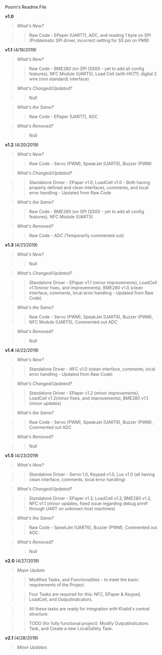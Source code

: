 Poorn's Readme File

**********v1.0**********

>*What's New?*

>>Raw Code - EPaper (UART7), ADC, and reading 1 byte on SPI (Problematic SPI driver, incorrect setting for SS pin on PM6)


**********v1.1********** (4/18/2019)

>*What's New?*

>>Raw Code - BME280 (on SPI (SSI0) - yet to add all config features), NFC Module (UART5), Load Cell (with HX711, digital 2 wire (non standard) interface)


>*What's Changed/Updated?*

>>Null


>*What's the Same?*

>>Raw Code - EPaper (UART7), ADC


>*What's Removed?*

>>Null


**********v1.2********** (4/20/2019)

>*What's New?*

>>Raw Code - Servo (PWM), SpeakJet (UART6), Buzzer (PWM)


>*What's Changed/Updated?*

>>Standalone Driver - EPaper v1.0, LoadCell v1.0 - Both having properly defined and clean interfaces, comments, and local error handling - Updated from Raw Code


>*What's the Same?*

>>Raw Code - BME280 (on SPI (SSI0) - yet to add all config features), NFC Module (UART5)


>*What's Removed?*

>>Raw Code - ADC (Temporarily commented out)


**********v1.3********** (4/21/2019)

>*What's New?*

>>Null


>*What's Changed/Updated?*

>>Standalone Driver - EPaper v1.1 (minor improvements), LoadCell v1.1(minor fixes, and improvements), BME280 v1.0 (clean interface, comments, local error handling - Updated from Raw Code)


>*What's the Same?*

>>Raw Code - Servo (PWM), SpeakJet (UART6), Buzzer (PWM), NFC Module (UART5), Commented out ADC


>*What's Removed?*

>>Null


**********v1.4********** (4/22/2019)

>*What's New?*

>>Standalone Driver - NFC v1.0 (clean interface, comments, local error handling - Updated from Raw Code)


>*What's Changed/Updated?*

>>Standalone Driver - EPaper v1.2 (minor improvements), LoadCell v1.2(minor fixes, and improvements), BME280 v1.1 (minor updates)


>*What's the Same?*

>>Raw Code - Servo (PWM), SpeakJet (UART6), Buzzer (PWM), Commented out ADC


>*What's Removed?*

>>Null


**********v1.5********** (4/23/2019)

>*What's New?*

>>Standalone Driver - Servo 1.0, Keypad v1.0, Lux v1.0 (all having clean interface, comments, local error handling)


>*What's Changed/Updated?*

>>Standalone Driver - EPaper v1.3, LoadCell v1.3, BME280 v1.2, NFC v1.1 (minor updates, fixed issue regarding debug printf through UART on unknown host machines)


>*What's the Same?*

>>Raw Code - SpeakJet (UART6), Buzzer (PWM), Commented out ADC


>*What's Removed?*

>>Null


**********v2.0********** (4/27/2019)

>*Major Update*

>>Modified Tasks, and Functionalities - to meet the basic requirements of the Project.

>>Four Tasks are required for this: NFC, EPaper & Keypad, LoadCell, and OutputIndicators.

>>All these tasks are ready for integration with Khalid's central structure.

>>TODO (for fully functional project): Modify OutputIndicators Task, and Create a new LocalSafety Task.

**********v2.1********** (4/28/2019)

>*Minor Updates*

